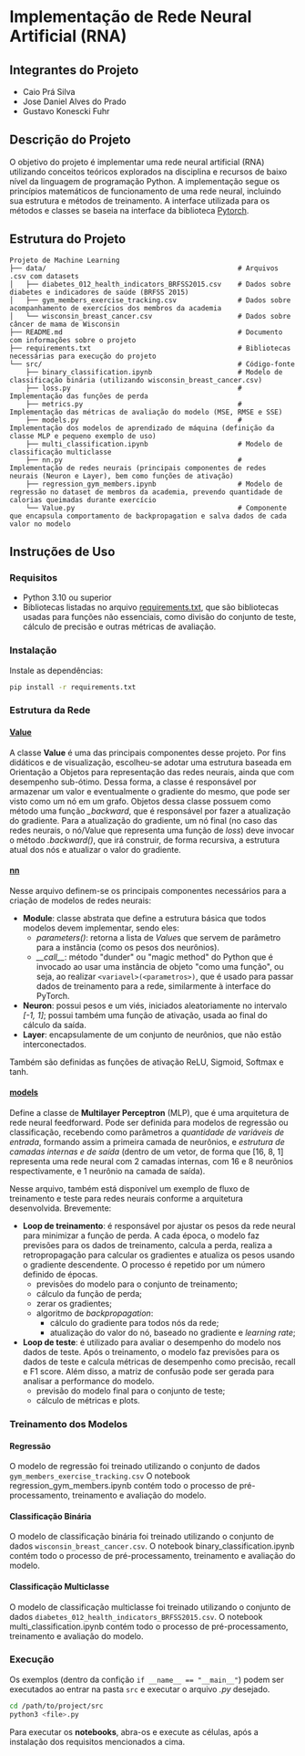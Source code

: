 # Implementação de Rede Neural Artificial (RNA)

## Integrantes do Projeto

- Caio Prá Silva
- Jose Daniel Alves do Prado
- Gustavo Konescki Fuhr

## Descrição do Projeto

O objetivo do projeto é implementar uma rede neural artificial (RNA) utilizando conceitos teóricos explorados na disciplina e recursos de baixo nível da linguagem de programação Python. A implementação segue os princípios matemáticos de funcionamento de uma rede neural, incluindo sua estrutura e métodos de treinamento. A interface utilizada para os métodos e classes se baseia na interface da biblioteca [Pytorch](https://pytorch.org).

## Estrutura do Projeto

```plaintext
Projeto de Machine Learning
├── data/                                               # Arquivos .csv com datasets
│   ├── diabetes_012_health_indicators_BRFSS2015.csv    # Dados sobre diabetes e indicadores de saúde (BRFSS 2015)
│   ├── gym_members_exercise_tracking.csv               # Dados sobre acompanhamento de exercícios dos membros da academia
│   └── wisconsin_breast_cancer.csv                     # Dados sobre câncer de mama de Wisconsin
├── README.md                                           # Documento com informações sobre o projeto
├── requirements.txt                                    # Bibliotecas necessárias para execução do projeto
└── src/                                                # Código-fonte
    ├── binary_classification.ipynb                     # Modelo de classificação binária (utilizando wisconsin_breast_cancer.csv)
    ├── loss.py                                         # Implementação das funções de perda 
    ├── metrics.py                                      # Implementação das métricas de avaliação do modelo (MSE, RMSE e SSE)
    ├── models.py                                       # Implementação dos modelos de aprendizado de máquina (definição da classe MLP e pequeno exemplo de uso)
    ├── multi_classification.ipynb                      # Modelo de classificação multiclasse
    ├── nn.py                                           # Implementação de redes neurais (principais componentes de redes neurais (Neuron e Layer), bem como funções de ativação)
    ├── regression_gym_members.ipynb                    # Modelo de regressão no dataset de membros da academia, prevendo quantidade de calorias queimadas durante exercício
    └── Value.py                                        # Componente que encapsula comportamento de backpropagation e salva dados de cada valor no modelo
```


## Instruções de Uso

### Requisitos

- Python 3.10 ou superior
- Bibliotecas listadas no arquivo [requirements.txt](requirements.txt), que são bibliotecas usadas para funções não essenciais, como divisão do conjunto de teste, cálculo de precisão e outras métricas de avaliação.



### Instalação

Instale as dependências:
```sh
pip install -r requirements.txt
```

### Estrutura da Rede

#### [Value](src/Value.py)

A classe **Value** é uma das principais componentes desse projeto. Por fins didáticos e de visualização, escolheu-se adotar uma estrutura baseada em Orientação a Objetos para representação das redes neurais, ainda que com desempenho sub-ótimo. Dessa forma, a classe é responsável por armazenar um valor e eventualmente o gradiente do mesmo, que pode ser visto como um nó em um grafo. Objetos dessa classe possuem como método uma função *_backward*, que é responsável por fazer a atualização do gradiente. Para a atualização do gradiente, um nó final (no caso das redes neurais, o nó/Value que representa uma função de *loss*) deve invocar o método *.backward()*, que irá construir, de forma recursiva, a estrutura atual dos nós e atualizar o valor do gradiente.

#### [nn](src/nn.py)

Nesse arquivo definem-se os principais componentes necessários para a criação de modelos de redes neurais:

- **Module**: classe abstrata que define a estrutura básica que todos modelos devem implementar, sendo eles:
    - *parameters()*: retorna a lista de *Value*s que servem de parâmetro para a instância (como os pesos dos neurônios).
    - *\_\_call\_\_*: método "dunder" ou "magic method" do Python que é invocado ao usar uma instância de objeto "como uma função", ou seja, ao realizar `<variavel>(<parametros>)`, que é usado para passar dados de treinamento para a rede, similarmente à interface do PyTorch.
- **Neuron**: possui pesos e um viés, iniciados aleatoriamente no intervalo *[-1, 1]*; possui também uma função de ativação, usada ao final do cálculo da saída.
- **Layer**: encapsulamente de um conjunto de neurônios, que não estão interconectados.

Também são definidas as funções de ativação ReLU, Sigmoid, Softmax e tanh.

#### [models](src/models.py)

Define a classe de **Multilayer Perceptron** (MLP), que é uma arquitetura de rede neural feedforward. Pode ser definida para modelos de regressão ou classificação, recebendo como parâmetros a *quantidade de variáveis de entrada*, formando assim a primeira camada de neurônios, e *estrutura de camadas internas e de saída* (dentro de um vetor, de forma que [16, 8, 1] representa uma rede neural com 2 camadas internas, com 16 e 8 neurônios respectivamente, e 1 neurônio na camada de saída).

Nesse arquivo, também está disponível um exemplo de fluxo de treinamento e teste para redes neurais conforme a arquitetura desenvolvida. Brevemente:

- **Loop de treinamento**: é responsável por ajustar os pesos da rede neural para minimizar a função de perda. A cada época, o modelo faz previsões para os dados de treinamento, calcula a perda, realiza a retropropagação para calcular os gradientes e atualiza os pesos usando o gradiente descendente. O processo é repetido por um número definido de épocas.
    - previsões do modelo para o conjunto de treinamento;
    - cálculo da função de perda;
    - zerar os gradientes;
    - algoritmo de *backpropagation*:
        - cálculo do gradiente para todos nós da rede;
        - atualização do valor do nó, baseado no gradiente e *learning rate*;
- **Loop de teste**: é utilizado para avaliar o desempenho do modelo nos dados de teste. Após o treinamento, o modelo faz previsões para os dados de teste e calcula métricas de desempenho como precisão, recall e F1 score. Além disso, a matriz de confusão pode ser gerada para analisar a performance do modelo.
    - previsão do modelo final para o conjunto de teste;
    - cálculo de métricas e plots.

### Treinamento dos Modelos

#### Regressão

O modelo de regressão foi treinado utilizando o conjunto de dados `gym_members_exercise_tracking.csv` O notebook regression_gym_members.ipynb contém todo o processo de pré-processamento, treinamento e avaliação do modelo.

#### Classificação Binária

O modelo de classificação binária foi treinado utilizando o conjunto de dados `wisconsin_breast_cancer.csv`. O notebook binary_classification.ipynb contém todo o processo de pré-processamento, treinamento e avaliação do modelo.

#### Classificação Multiclasse

O modelo de classificação multiclasse foi treinado utilizando o conjunto de dados `diabetes_012_health_indicators_BRFSS2015.csv`. O notebook multi_classification.ipynb contém todo o processo de pré-processamento, treinamento e avaliação do modelo.

### Execução

Os exemplos (dentro da confição `if __name__ == "__main__"`) podem ser executados ao entrar na pasta `src` e executar o arquivo *.py* desejado.

```sh
cd /path/to/project/src
python3 <file>.py
```

Para executar os **notebooks**, abra-os e execute as células, após a instalação dos requisitos mencionados a cima.

